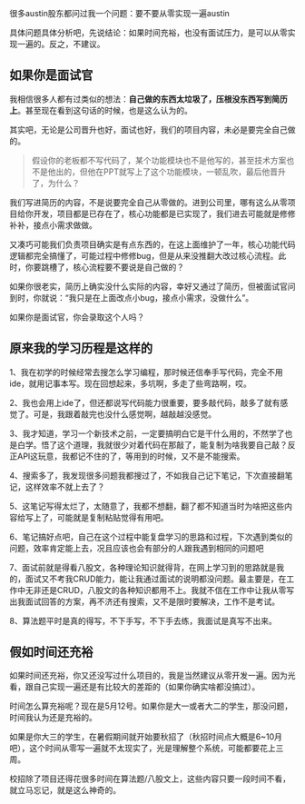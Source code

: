 很多austin股东都问过我一个问题：要不要从零实现一遍austin

具体问题具体分析吧，先说结论：如果时间充裕，也没有面试压力，是可以从零实现一遍的。反之，不建议。
## 如果你是面试官

我相信很多人都有过类似的想法：**自己做的东西太垃圾了，压根没东西写到简历上**。甚至现在看到这句话的时候，也是这么认为的。

其实吧，无论是公司晋升也好，面试也好，我们的项目内容，未必是要完全自己做的。

> 假设你的老板都不写代码了，某个功能模块也不是他写的，甚至技术方案也不是他出的，但他在PPT就写上了这个功能模块，一顿乱吹，最后他晋升了，为什么？


我们写进简历的内容，不是说要完全自己从零做的。进到公司里，哪有这么从零项目给你开发，项目都是已存在了，核心功能都是已实现了，我们进去可能就是修修补补，接点小需求做做。

又凑巧可能我们负责项目确实是有点东西的，在这上面维护了一年，核心功能代码逻辑都完全搞懂了，可能过程中修修bug，但是从来没推翻大改过核心流程。此时，你要跳槽了，核心流程要不要说是自己做的？

如果你很老实，简历上确实没什么实际的内容，幸好又通过了简历，但被面试官问到时，你就说：“我只是在上面改点小bug，接点小需求，没做什么”。

如果你是面试官，你会录取这个人吗？
## 原来我的学习历程是这样的

1、我在初学的时候经常去搜怎么学习编程，那时候还信奉手写代码，完全不用ide，就用记事本写。现在回想起来，多坑啊，多走了些弯路啊，哎。

2、我也会用上ide了，但还都说写代码能力很重要，要多敲代码，敲多了就有感觉了。可是，我跟着敲完也没什么感觉啊，越敲越没感觉。

3、我才知道，学习一个新技术之前，一定要搞明白它是干什么用的，不然学了也是白学。悟了这个道理，我就很少对着代码在那敲了，能复制为啥我要自己敲？反正API这玩意，我都记不住的了，等用到的时候，又不是不能搜索。

4、搜索多了，我发现很多问题我都搜过了，不如我自己记下笔记，下次直接翻笔记，这样效率不就上去了？

5、这笔记写得太烂了，太随意了，我都不想翻，翻了都不知道当时为啥把这些内容给写上了，可能就是复制粘贴觉得有用吧。

6、笔记搞好点吧，自己在这个过程中能复盘学习的思路和过程，下次遇到类似的问题，效率肯定能上去，况且应该也会有部分的人跟我遇到相同的问题吧

7、面试前就是得看八股文，各种理论知识就得背，在网上学习到的思路就是我的，面试又不考我CRUD能力，能让我通过面试的说明都没问题。最主要是，在工作中无非还是CRUD，八股文的各种知识都用不上。我就不信在工作中让我从零写出我面试回答的方案，再不济还有搜索，又不是限时要解决，工作不是考试。

8、算法题平时是真的得写，不下手写，不下手去练，我面试是真写不出来。

## 假如时间还充裕

如果时间还充裕，你又还没写过什么项目的，我是当然建议从零开发一遍。因为光看，跟自己实现一遍还是有比较大的差距的（如果你确实啥都没搞过）。

时间怎么算充裕呢？现在是5月12号。如果你是大一或者大二的学生，那没问题，时间我认为还是充裕的。

如果是你大三的学生，在暑假期间就开始要秋招了（秋招时间点大概是6~10月吧），这个时间从零写一遍就不太现实了，光是理解整个系统，可能都要花上三周。

校招除了项目还得花很多时间在算法题/八股文上，这些内容只要一段时间不看，就立马忘记，就是这么神奇的。
